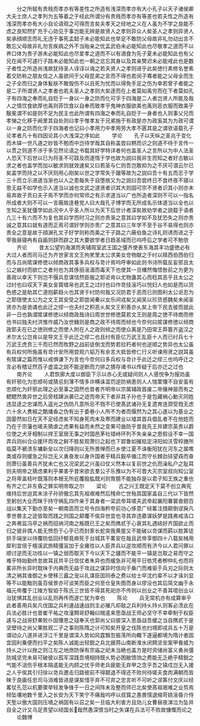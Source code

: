 <!-- { "loadSidebar": true } -->
　　分之所赋有贵贱而孝亦有等差性之所造有浅深而孝亦有大小孔子以天子诸侯卿大夫士庶人之孝列为五等着之于经此所谓分有贵贱而孝亦有等差也若夫性之所造有浅深而孝亦有大小自论语观之可得而言矣夫孝天之经地之义在人虽为不学之良能不虑之良知然扩充于心効见于事岂能无辨是故贤人之孝则异众人矣圣人之孝则异贤人矣承顔顺志而礼无违于事死孟懿子未必能知此也举足不敢防父母故非礼勿动出言不敢忘父母故非礼勿言疾病之外不当贻亲之忧孟武伯未必能知此也尽敬孝之道而不以养口体为贵子游未必能知此也尽爱孝之道而不以有酒食为先子夏未必能知此也有父兄在闻不可遽行子路未必能知此也一朝之忿忘其身以及其亲樊迟未必能戒此也是数子者性之所造尚浅故犹待圣人谆谆以诲之若夫贤人之孝则进乎此矣徳行素修名誉素着交防称之朋友信之人虽欲间于父母昆弟之言而不得也若闵子骞者能之父母全而生之子全而归之身体髪肤不敢毁伤不以且死为忧而以得免手足之伤为幸若曾子者能之是二子所谓贤人之孝者也若夫圣人之孝则大矣逹而在上者莫如禹穷而在下者莫如孔子有四海之奉而礼自贬于一身以一身之防而化可孚于四海是二人者岂贤人所能及哉人之情饮食欲厚也禹则菲饮食以自奉而致孝乎鬼神衣服欲美也禹则恶衣服而致美乎黻冕谓不如是则不足为民主也此所谓有四海之奉而礼自贬于一身者也入则事父兄而孝悌之化移于阙里其自处则曰孝乎惟孝友于兄弟施于有政是亦为政奚其为为政可谓以一身之防而化孚于四海者也记曰小孝用力中孝用劳大孝不匮其是之谓欤语载孔子论孝者凡十有四因论其小大浅深之序如此
　　学论
　　孔子以天纵之圣兆于变化而木铎一世凡道之妙皆不勉而中岂待学哉其自称盖尝曰黙而识之则道不待于言传一以贯之则道不渉于多见然论语之书载其好学特详者何也盖圣人之言所以为中人法圣人恐天下后世以已为将圣不可跂及而遂惰于学也故为説曰我非生而知之者好古敏以求之者也盖学而加以敏求则就效速矣又曰若圣与仁则吾岂敢抑为之不厌可谓云尔已矣盖学而持之以不厌则用心刚矣以世之学常失于躐等故为之説曰吾十有五而志于学三十而立示进道当渐也以人之患每失于自堕故又为之説曰吾尝终日不食终夜不寝以思无益不如学也示入道当以诚也文武之道贤者识其大则固可宗不贤者识其小则亦未易弃故子贡曰夫子焉不学而亦何常师之有示求道当以广也所造者深则不可以一指名所成者大则不可以一言蔽故逹巷党人曰大哉孔子博学而无所成名示体道当以全也以生知之圣犹彊学如此况中人乎圣人所以为天下后世计者深矣故劝学者之説载于语者凢三十有六而不为复也其曰学而时习之则亦贵渐之意其曰学如不及犹恐失之则亦贵诚之意其曰就有道而正焉可谓好学则亦贵广之意其曰三年学不至于谷不易得也则亦贵全之意是故于顔渊孔文子好学则称而美之于子路之六蔽伯鱼之诗礼则诱而进之于宰我昼寝冉有自画则辞而辟之其大要欲学者日趋圣域而已呜呼后之学者可不勉欤
　　齐论
　　昔太公望钓海濵而夹辅周室武王国之彊齐使表东海其丰功盛徳必有大过人者而司马迁为齐世家言文王拘羑里太公求美女竒物献之于纣以赎西伯西伯归而与吕尚隂谋修徳以倾商政其事多兵权与竒计焉呜呼审如此则书诗所载反妄邪且太公之嫉纣而欲亡之者何也为其侈丽滛湎而毒天下也使其一旦幡然悔悟咎前之为更为善政以幸天下则岂不偃兵息谋恬然臣服之耶讵肯以尤物蛊其心而稔其恶乎且太公之过纣也曰収天下美女金寳缯帛也武王之过纣也曰作竒技滛巧以悦妇人也如是而以货色惑之是助其亡道抱薪趋火也其贤于纣防何哉又况防君于恶而已则图利太公讵忍为之耶借使太公为之文王其安受之耶尝闻秦以女乐间戎矣又闻吴以珍货惑魏矣未闻圣贤亦为是诡谲也此迁之缪一也夫纣之积恶乆矣文王积善亦乆矣上帝下民去彼而就此非一日也孰谓隂谋修徳以倾商政哉诗曰周世世修徳莫若文王则是周之徳不待商而修也书曰独夫纣洪惟作威乃汝世雠则是商之政不待周而倾也今奈何曰隂谋修徳以倾商政耶夫在已之徳则修之而使人附在人之政则倾之而使众离是乃田常王莽簒齐盗汉之术尔太公岂肯以是导文王乎此迁之缪二也且纣有臣亿万武王乱臣十人而已纣兵七十万武王虎贲三千而已然而牧野之战前徒倒戈而势若拉朽者何也逆顺之势异也太公虽有兵权何所施虽有竒计安所用尝观六韬万有余言大抵皆修仁行义听谏用贤之説耳虽有隂谋之篇而惟以戒惧谦下为言也今奈何曰多兵权与竒计乎此迁之缪三也呜呼迁之言必有稽证然百子虚滥之説不能逆断而力排之猥存诸书以传疑于后亦迁之过也
　　南齐论
　　人君恢廓大度以御臣下示以赤心无或疑间则人人感悦争为报効虽有奸邪化为忠顺茍或猜忌刻薄不情多诈横诛滥罚逆防祸患则人人惴栗懐不自安虽有忠顺化为奸邪此理之必至事之固然也昔者齐明帝以宗属辅政首废二帝攘神噐而有之鳃鳃然畏异世之后旁枝踈派袭已之迹而帝天下者非其子孙也于是包藏祸心勦灭同姓违显逹之忠谋而入遥光之伪防凡意所忌不戮不已使髙武诸孙无复遗育连颈受戮无虑六十余人煑椒之酷燔香之伪有出于委巷小人所不为者而偃然为之其心遂以为基业之固晏然如日在天不足经虑矣不知身死肉未及寒而建业以墟其首兵倡乱者不在他姓而乃在于宗藩也嗟夫猜虐之虑果有益而未然之变果可曲防乎昔我先王并建宗英贵以爵位使之犬牙相制以捍王室居无事之时国邑茅社错峙环列不失亲亲之恩假设不幸一国弄兵则纠合众援环而攻之鲜不胜矣观萧衍之起也下郢鲁如摧枯定浔阳如沃雪桴旝所临莫不褫溃东墉新垒以次归降则以无所畏惮而已乡使江夏不诛衡阳犹在河东之属噍类或存则缓急之际岂无义勇奋发以身许国者乎精兵毅卒循江而守长棘劲铩望猋而奋则萧衍虽善兵齐犹未亡也又况梁武之兴虽曰仗义然本以复前世之仇而澡私户之耻耳则夫明帝之猜虑果利乎果害乎昔宋欲去羣公子乐豫以为不可晋大灭宗室叔向知公室之将卑盖枝叶既落则本根无所庇覆股肱既刈则胷臆不能独存是以君子知王族之重也有齐之亡非东昏之罪实明帝取之尔
　　梁论
　　古之兴王既定天下莫不创立典宪维持后世迨其末涂子孙骄傲忘其先祖艰难然后残命亡世殆其国家盖自三代以下皆然至躬创大业而昩于持守祸乱四作亲于其身者一梁武帝耳嗟夫武帝起襄阳褰裳奋劒百战以集天下勤亦至矣一朝南靣而立号令四海矜夸前功心侈意广经畧注措颠倒谬戾凡季世昬主之迹皆取而践之则国之颠覆不俟异世宜也寻其弃违嘉谋妖梦是践弗戒洛口之奔弗监冯亭之祸而招纳河南之叛既已王之矣而擕贰于心衰其礼遇结好齐国欲止而归之彼非偶人能无愤怨于心乎已而封豕长蛇突我黄屋又不能破以竒谋而羁以胜筭徒拱手端坐以待覆防低回纡郁竟瘐死于台城其干畧安在哉且武帝享御四十八载矣械用犀利宜倍于檀溪武旅精彊冝加于全雍徃以人臣弄兵以逆攻顺而有济今以人君问罪以顺讨逆而无功徃以一镇之弱而取天下今以天下之疆而不能平一镇是岂取之易而守之难乎特始勤终怠故耳且共平日信仗者朱异也而缓急非可用平日依凭者栁仲礼也而将畧非所长异时耽味于内典而无益于攻战之谋异时信向于桑门而难驱于兵刃之际则太清之祸其谁御之乡使移三蠧之宠以礼谋臣囬同泰之费以给士卒沈约辈不以才诛刘显等不以能黜则虽百侯景亦可谈笑而臣之何至仓皇失图而身以僇没也其后简文幽于永福元帝覆于江陵方智廹于陈氏三世皆不得其死祀亦不传则以创业之不善耳噫创业以治犹惧其乱创业以乱则再传而遂亡犹为幸也
　　陈论
　　兵无常机亦有成算审乎此者善用兵矣凡伐国之兵利速战速战则主必摧凡却敌之兵利持乆持乆则客必溃此在兵法必胜计也昔崔干祐之攻潼闗哥舒翰曰贼逺来思亟战王师必坚守不幸牵制于权臣遽与之战哥舒果败仆固懐恩之冦奉天也郭尚父曰彼深入思亟战吾缓之当自擕贰于是坚壁待之尚父果胜观二子之事则陈隋之计可知矣开皇之伐陈也扫境即戎兵五十万是谓动众八道并进浮江千里是谓深入势如风霆飘忽振荡所向輙下遂逼都境为隋计者固宜因利乗便而扫平之矣陈人诚能出轻鋭之兵北据蒋山南断淮水闭闗坚垒案甲飬威为持乆之计以挫之则江左之地庶防保有宗庙之祀未当絶也盖方是时资储尚富义勇尚彊防城坚完未易可破彼以孤军深践吾境相持既乆势必困敝馈饷之费能无乏絶乎精鋭之气能不沮伤乎根本隔逺能无内顾之忧乎师老兵疲能无弃甲之念乎吾之镇戍岂无入援之人乎俟其引归徐以竒兵邀击归路彼前不得鬬退不得还不败何待嗟夫食肉满朝而皆昧于良画任忠司马消难皆进是谋矣惜乎弃不可弃之忠言听不可听之谬筭付文庆以经畧仗孔范以机要骤举轻发争锋于一日之间阵未及整而师已北矣使髙祖艰难之业剪焉倾坠壤地数千里入之长安为天下笑宁不痛哉呜呼以叔寳之愚畏懦退缩苛娆滛昏介恃天堑以傲大国则压境之祸固有以召之矣一旦临大利害方且効儿女曹昼夜涕泣为坠井自全之计又乌足责望以经国长哉然愚深恨当时之失谋在兵法可不败故慷慨而论之
　　论魏博
